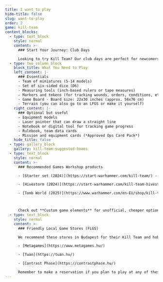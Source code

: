 ```yaml
---
title: I want to play
hide-title: false
slug: want-to-play
order: 2
game: kill-team
content_blocks:
  - type: text_block
    style: normal
    content: >-
      ### Start Your Journey: Club Days

      Looking to try Kill Team? Our club days are perfect for newcomers! Watch games in action, meet friendly players, and jump right in - we'll teach you everything you need to know. Don't worry about equipment or models - we'll provide a team and all the gaming essentials for your first games. Find our next club day in the [calendar](/en/calendar/) and join us! Have questions? Drop by our [#lfg-kt-budapest](https://discord.com/channels/1025385427273789550/1025385745856344115) Discord channel and chat with the community.
  - type: two_column_block
    block_title: What You Need to Play
    left_content: |-
      ### Essentials
      - Team of miniatures (5-14 models)
      - Set of six-sided dice (D6)
      - Measuring tools (inch-based rulers or tape measures)
      - Markers and tokens (for tracking wounds, orders, conditions, etc.)
      - Game Board - Board size: 22x30 inches (approx. 56x76 cm)
      - Terrain (you can also go to an LFGS or make it yourself)
    right_content: |-
      ### Optional but useful
      - Equipment models
      - Laser pointer that can draw a straight line
      - Notebook or digital tool for tracking game progress
      - Rulebook, team data cards
      - Mission and equipment cards (*Approved Ops Card Pack*)
    hide_title: false
  - type: gallery_block
    gallery: kill-team-suggested-boxes
  - type: text_block
    style: normal
    content: >-
      ### Recommended Games Workshop products

      - [Starter set (2024)](https://start-warhammer.com/kill-team/) - Includes all the essentials: two teams, dice, measuring tools, tokens, game board and MDF terrain (no vantage or light terrain). This is the most cost-effective option for two players entering the hobby. The two teams (*Angels of Death*, *Plague Marines*) are also ideal for newcomers.

      - [Hivestorm (2024)](https://start-warhammer.com/kill-team-hivestorm/) - A comprehensive package containing everything needed to play. In addition to the Starter Set contents, it includes plastic terrain (*Volkus*), rulebook, mission book, equipment models, mission and equipment cards. Note that the included teams (*Tempestus Aquilons*, *Vespids*) may present more complexity for beginners.

      - [Tomb World (2025)](https://www.warhammer.com/en-EU/shop/kill-team-tomb-world-eng-2025) is the newest expansion, containing two new kill teams and a veritable mountain of terrain. The Deathwatch are the OG kill team, a collection of veterans drawn from disparate Space Marine Chapters who band together to combine their unique skills into an elite but specialised unit. The box contains enough miniatures to make two teams of five, or 10 of the possible 11 operatives. They are pitted against the Canoptek Circle – a cohort of insectile Necron constructs conducted in combat by a Geomancer, who enhances the technological tricks of their followers.



      Check out **Custom game elements** for unofficial, cheaper options.
  - type: text_block
    style: normal
    content: >-
      ### Friendly Local Game Stores (FLGS)

      We recommend these stores in Budapest for their Kill Team and hobby products, good business practices, helpful staff, and gaming tables with proper terrain:

      - [Metagames](https://www.metagames.hu/)

      - [Tuan](https://tuan.hu/)

      - [Contrast Phase](https://contrastphase.hu/)

      Remember to make a reservation if you plan to play at any of these locations.
---
```

